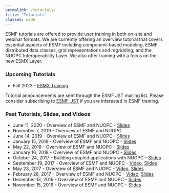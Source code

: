```yaml
---
permalink: /tutorials/
title: "Tutorials"
classes: wide
---
```


ESMF tutorials are offered to provide user training in both on-site and webinar formats. We are currently offering an overview tutorial that covers essential aspects of ESMF including component-based modeling, ESMF distributed data classes, grid representations and regridding, and the NUOPC Interoperability Layer.  We also offer training with a focus on the new ESMX Layer.

### Upcoming Tutorials

- Fall 2023 - [ESMX Training](https://docs.google.com/forms/d/e/1FAIpQLSdVuhydgFeGsiB4rzo2xKaaVyZJ_V6kRhq-RWX7HAHnveoqmQ/viewform)

Tutorial announcements are sent through the ESMF JST mailing list. Please consider subscribing to [ESMF_JST](https://groups.google.com/a/ucar.edu/g/esmf_jst) if you are interested in ESMF training.

### Past Tutorials, Slides, and Videos

- June 11, 2020 - Overview of ESMF and NUOPC - [Slides](https://tinyurl.com/esmf-slides-2020june11)
- November 7, 2019 - Overview of ESMF and NUOPC
- June 14, 2019 - Overview of ESMF and NUOPC - [Slides](https://docs.google.com/presentation/d/1E7RO7-nJC-7wd-QxAtdHSAvOO2jqhBuxzWka-00Tyao/edit?usp=sharing)
- January 15, 2019 - Overview of ESMF and NUOPC - [Slides](https://docs.google.com/presentation/d/1kPCTnyqCR7qcLB8oWCh0vbC65aRfhl-rx6Sgi_TeERI/edit?usp=sharing)
- May 22, 2018 - Overview of ESMF and NUOPC - [Slides](https://docs.google.com/presentation/d/1PJSgWlfNhio3a4sZwqX7fvKLaV_fOwvr-eTkD7pSWkc/edit?usp=sharing)
- January 16, 2018 - Overview of ESMF and NUOPC - [Slides](https://docs.google.com/presentation/d/1r-zq9ZnZ2Pv1X4XlHO1Ga7sr5ECC2y4ifzhLbcq7ZIQ/edit#slide=id.p4)
- October 24, 2017 - Building coupled applications with NUOPC - [Slides](https://docs.google.com/presentation/d/1g9AOcoolkG-vO8gu-FlESpIIKgy1Yo7eoM48CE4mZlc/edit#slide=id.p4)
- September 19, 2017 - Overview of ESMF and NUOPC - [Video](https://youtu.be/dDymKzV1NRA), [Slides](https://tinyurl.com/esmf-tutorial-2017sept19)
- May 23, 2017 - Overview of ESMF and NUOPC - [Video](https://youtu.be/PAmOwKoaXSk), [Slides](https://docs.google.com/presentation/d/1AqNQX7fzVPWmsoHJa--uQykWSV-LX75WB-72lx8gSU4/edit#slide=id.p4)
- February 28, 2017 - Overview of ESMF and NUOPC - [Video](https://youtu.be/PAmOwKoaXSk), [Slides](http://tinyurl.com/esmf-tutorial-2017feb28)
- December 13, 2016 - Overview of ESMF and NUOPC - [Slides](https://docs.google.com/presentation/d/16Tra4Y2MGhET9qluia72TfFm-kflYN4QbIM3-KlE9K4/edit?usp=sharing)
- November 15, 2016 - Overview of ESMF and NUOPC - [Slides](https://docs.google.com/presentation/d/1FzfJ5DbnRbaypTzGoicmx0xbJtor7tsG-D082KvV6T8/edit#slide=id.p4)

